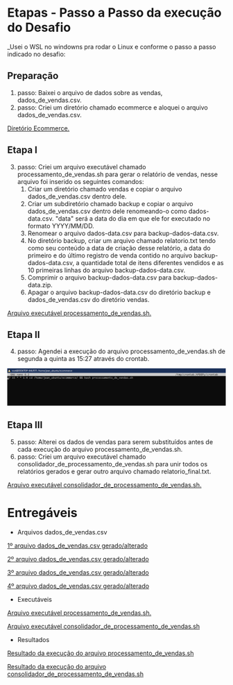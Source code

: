 # Etapas - Passo a Passo da execução do Desafio

_Usei o WSL no windowns pra rodar o Linux e conforme o passo a passo indicado no desafio:


## Preparação
1. passo: Baixei o arquivo de dados sobre as vendas, dados_de_vendas.csv.
2. passo: Criei um diretório chamado ecommerce e aloquei o arquivo dados_de_vendas.csv.

[Diretório Ecommerce.](../Desafio/etapas/ecommerce/)


## Etapa I
3. passo: Criei um arquivo executável chamado processamento_de_vendas.sh para gerar o relatório de vendas, nesse arquivo foi inserido os seguintes comandos:
   1. Criar um diretório chamado vendas e copiar o arquivo dados_de_vendas.csv dentro dele.
   2. Criar um subdiretório chamado backup e copiar o arquivo dados_de_vendas.csv dentro dele renomeando-o como dados-data.csv. "data" será a data do dia em que ele for executado no formato YYYY/MM/DD.
   3. Renomear o arquivo dados-data.csv para backup-dados-data.csv.
   4. No diretório backup, criar um arquivo chamado relatorio.txt tendo como seu conteúdo a data de criação desse relatório, a data do primeiro e do último registro de venda contido no arquivo backup-dados-data.csv, a quantidade total de itens diferentes vendidos e as 10 primeiras linhas do arquivo backup-dados-data.csv.
   5. Comprimir o arquivo backup-dados-data.csv para backup-dados-data.zip.
   6. Apagar o arquivo backup-dados-data.csv do diretório backup e dados_de_vendas.csv do diretório vendas.

[Arquivo executável processamento_de_vendas.sh.](../Desafio/etapas/ecommerce/processamento_de_vendas.sh)


## Etapa II
4. passo: Agendei a execução do arquivo processamento_de_vendas.sh de segunda a quinta as 15:27 através do crontab.

![Comando no crontab](../evidencias/crontab.png)


## Etapa III
5. passo: Alterei os dados de vendas para serem substituídos antes de cada execução do arquivo processamento_de_vendas.sh.
6. passo: Criei um arquivo executável chamado consolidador_de_processamento_de_vendas.sh para unir todos os relatórios gerados e gerar outro arquivo chamado relatorio_final.txt.

[Arquivo executável consolidador_de_processamento_de_vendas.sh.](../Desafio/etapas/ecommerce/consolidador_de_processamento_de_vendas.sh)


# Entregáveis

- Arquivos dados_de_vendas.csv

[  1º arquivo dados_de_vendas.csv gerado/alterado](../Desafio/etapas/ecommerce/outros%20dados_de_vendas/original/dados_de_vendas.csv)

[  2º arquivo dados_de_vendas.csv gerado/alterado](../Desafio/etapas/ecommerce/outros%20dados_de_vendas/2/dados_de_vendas.csv)

[  3º arquivo dados_de_vendas.csv gerado/alterado](../Desafio/etapas/ecommerce/outros%20dados_de_vendas/3/dados_de_vendas.csv)

[  4º arquivo dados_de_vendas.csv gerado/alterado](../Desafio/etapas/ecommerce/outros%20dados_de_vendas/4/dados_de_vendas.csv)

- Executáveis

[  Arquivo executável processamento_de_vendas.sh.](../Desafio/etapas/ecommerce/processamento_de_vendas.sh)

[  Arquivo executável consolidador_de_processamento_de_vendas.sh](../Desafio/etapas/ecommerce/consolidador_de_processamento_de_vendas.sh)

- Resultados

[  Resultado da execução do arquivo processamento_de_vendas.sh](../Desafio/etapas/ecommerce/vendas/backup/)

[  Resultado da execução do arquivo consolidador_de_processamento_de_vendas.sh](../Desafio/etapas/ecommerce/relatorio_final.txt)


